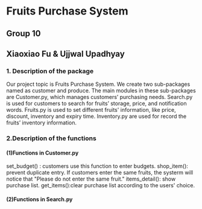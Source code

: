 # Fruits Purchase System 
## Group 10 
## Xiaoxiao Fu & Ujjwal Upadhyay
### 1. Description of the package
Our project topic is Fruits Purchase System. We create two sub-packages named as customer and produce. The main modules in these sub-packages are Customer.py, which manages customers’ purchasing needs. Search.py is used for customers to search for fruits’ storage, price, and notification words. Fruits.py is used to set different fruits' information, like price, discount, inventory and expiry time. Inventory.py are used for record the fruits’ inventory information.

### 2.Description of the functions
#### (1)Functions in Customer.py
set_budget() : customers use this function to enter budgets.
shop_item(): prevent duplicate entry. If customers enter the same fruits, the systerm will notice that "Please do not enter the same fruit."
items_detail(): show purchase list.
get_items():clear purchase list according to the users' choice.
#### (2)Functions in Search.py
